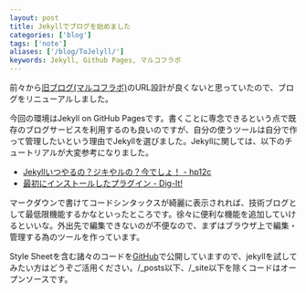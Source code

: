 ```yaml
---
layout: post
title: Jekyllでブログを始めました
categories: ['blog']
tags: ['note']
aliases: ['/blog/ToJelyll/']
keywords: Jekyll, Github Pages, マルコフラボ
---
```


前々から[旧ブログ(マルコフラボ)](http://markovlabo.net)のURL設計が良くないと思っていたので、ブログをリニューアルしました。

今回の環境はJekyll on GitHub Pagesです。書くことに専念できるという点で既存のブログサービスを利用するのも良いのですが、自分の使うツールは自分で作って管理したいという理由でJekyllを選びました。Jekyllに関しては、以下のチュートリアルが大変参考になりました。

* [Jekyllいつやるの？ジキやルの？今でしょ！ - hp12c](http://melborne.github.io/2013/05/20/now-the-time-to-start-jekyll/)
* [最初にインストールしたプラグイン - Dig-It!](http://tech.toshiya240.com/articles/2013/01/jekyll-plugins.html)

マークダウンで書けてコードシンタックスが綺麗に表示されれば、技術ブログとして最低限機能するかなといったところです。徐々に便利な機能を追加していけるといいな。外出先で編集できないのが不便なので、まずはブラウザ上で編集・管理する為のツールを作っています。

Style Sheetを含む諸々のコードを[GitHub](https://github.com/Mrk1869/source-mrk1869.github.com)で公開していますので、jekyllを試してみたい方はどうぞご活用ください。/_posts以下、/_site以下を除くコードはオープンソースです。
